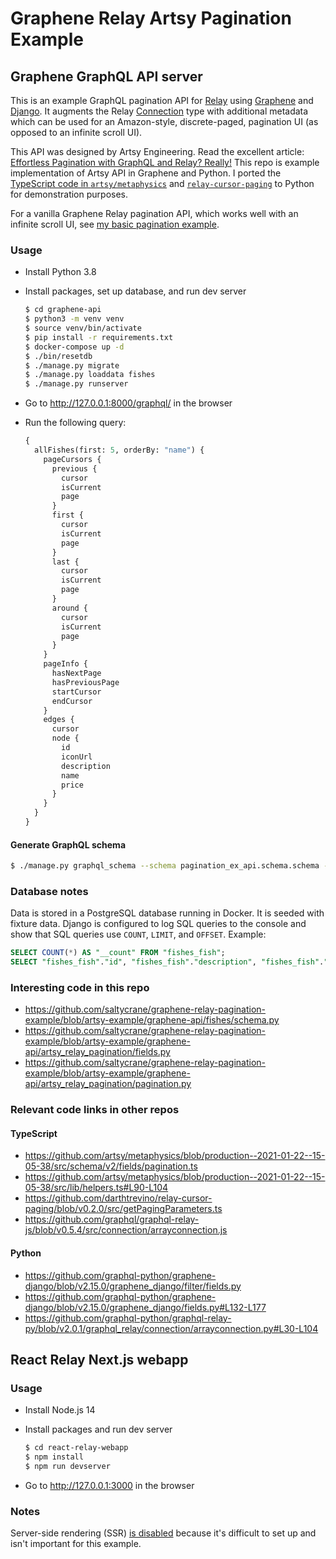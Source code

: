 # Graphene Relay Artsy Pagination Example

## Graphene GraphQL API server

This is an example GraphQL pagination API for [Relay](https://relay.dev/) using [Graphene](https://graphene-python.org/) and [Django](https://www.djangoproject.com/). It augments the Relay [Connection](https://relay.dev/graphql/connections.htm) type with additional metadata which can be used for an Amazon-style, discrete-paged, pagination UI (as opposed to an infinite scroll UI).

This API was designed by Artsy Engineering. Read the excellent article: [Effortless Pagination with GraphQL and Relay? Really!](https://artsy.github.io/blog/2020/01/21/graphql-relay-windowed-pagination/) This repo is example implementation of Artsy API in Graphene and Python. I ported the [TypeScript code in `artsy/metaphysics`](https://github.com/artsy/metaphysics/blob/11bcc29569e3a9bd9a8f9b2f0a31af1e65e88986/src/schema/v2/fields/pagination.ts) and [`relay-cursor-paging`](https://github.com/darthtrevino/relay-cursor-paging/blob/177eca6975ef7cd602caf2f92edbeed00cabf3b9/src/getPagingParameters.ts) to Python for demonstration purposes.

For a vanilla Graphene Relay pagination API, which works well with an infinite scroll UI, see [my basic pagination example](https://github.com/saltycrane/graphene-relay-pagination-example/tree/basic-example).

### Usage

- Install Python 3.8
- Install packages, set up database, and run dev server
    ``` sh
    $ cd graphene-api
    $ python3 -m venv venv
    $ source venv/bin/activate
    $ pip install -r requirements.txt
    $ docker-compose up -d
    $ ./bin/resetdb
    $ ./manage.py migrate
    $ ./manage.py loaddata fishes
    $ ./manage.py runserver
    ```

- Go to http://127.0.0.1:8000/graphql/ in the browser

- Run the following query:
    ``` graphql
    {
      allFishes(first: 5, orderBy: "name") {
        pageCursors {
          previous {
            cursor
            isCurrent
            page
          }
          first {
            cursor
            isCurrent
            page
          }
          last {
            cursor
            isCurrent
            page
          }
          around {
            cursor
            isCurrent
            page
          }
        }
        pageInfo {
          hasNextPage
          hasPreviousPage
          startCursor
          endCursor
        }
        edges {
          cursor
          node {
            id
            iconUrl
            description
            name
            price
          }
        }
      }
    }
    ```

#### Generate GraphQL schema

``` sh
$ ./manage.py graphql_schema --schema pagination_ex_api.schema.schema --out ../schema.graphql
```

### Database notes

Data is stored in a PostgreSQL database running in Docker. It is seeded with fixture data. Django is configured to log SQL queries to the console and show that SQL queries use `COUNT`, `LIMIT`, and `OFFSET`. Example:

``` sql
SELECT COUNT(*) AS "__count" FROM "fishes_fish";
SELECT "fishes_fish"."id", "fishes_fish"."description", "fishes_fish"."icon_url", "fishes_fish"."name", "fishes_fish"."price" FROM "fishes_fish" ORDER BY "fishes_fish"."name" ASC LIMIT 5 OFFSET 5;
```

### Interesting code in this repo

- https://github.com/saltycrane/graphene-relay-pagination-example/blob/artsy-example/graphene-api/fishes/schema.py
- https://github.com/saltycrane/graphene-relay-pagination-example/blob/artsy-example/graphene-api/artsy_relay_pagination/fields.py
- https://github.com/saltycrane/graphene-relay-pagination-example/blob/artsy-example/graphene-api/artsy_relay_pagination/pagination.py

### Relevant code links in other repos

#### TypeScript

- https://github.com/artsy/metaphysics/blob/production--2021-01-22--15-05-38/src/schema/v2/fields/pagination.ts
- https://github.com/artsy/metaphysics/blob/production--2021-01-22--15-05-38/src/lib/helpers.ts#L90-L104
- https://github.com/darthtrevino/relay-cursor-paging/blob/v0.2.0/src/getPagingParameters.ts
- https://github.com/graphql/graphql-relay-js/blob/v0.5.4/src/connection/arrayconnection.js

#### Python
- https://github.com/graphql-python/graphene-django/blob/v2.15.0/graphene_django/filter/fields.py
- https://github.com/graphql-python/graphene-django/blob/v2.15.0/graphene_django/fields.py#L132-L177
- https://github.com/graphql-python/graphql-relay-py/blob/v2.0.1/graphql_relay/connection/arrayconnection.py#L30-L104

## React Relay Next.js webapp

### Usage

- Install Node.js 14
- Install packages and run dev server
  ``` sh
  $ cd react-relay-webapp
  $ npm install
  $ npm run devserver
  ```

- Go to http://127.0.0.1:3000 in the browser

### Notes

Server-side rendering (SSR) [is disabled](/react-relay-webapp/src/pages/index.tsx) because it's difficult to set up and isn't important for this example.
